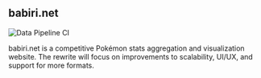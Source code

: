 ## babiri.net

![Data Pipeline CI](https://github.com/kelvinkoon/babiri_v2/actions/workflows/data_pipeline.yml/badge.svg)

babiri.net is a competitive Pokémon stats aggregation and visualization website. The rewrite will focus on improvements to scalability, UI/UX, and support for more formats.
